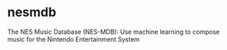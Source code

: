 # nesmdb
The NES Music Database (NES-MDB): Use machine learning to compose music for the Nintendo Entertainment System
